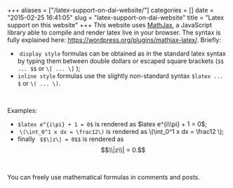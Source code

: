 +++
aliases = ["/latex-support-on-dai-website/"]
categories = []
date = "2015-02-25 16:41:05"
slug = "latex-support-on-dai-website"
title = "Latex support on this website"
+++
This website uses [MathJax](http://www.mathjax.org "MathJax"), a
JavaScript library able to compile and render latex live in your
browser. The syntax is fully explained here:
<https://wordpress.org/plugins/mathjax-latex/>. Briefly:

-    `display style` formulas can be obtained as in the standard latex
    syntax by typing them between double dollars or escaped square
    brackets (`$$ ... $$` or `\[ ... \]` );
-   `inline style` formulas use the slightly non-standard syntax
    `$latex ... $` or `\( ... \)`.

 

Examples:

-   `$latex e^{i\pi} + 1 = 0$` is rendered as $latex e^{i\\pi} + 1 = 0$;
-    `\(\int_0^1 x dx = \frac12\)` is rendered as \\(\\int\_0^1 x dx =
    \\frac12 \\);
-   finally ` $$\|z\| = 0$$` is rendered as  $$\\|z\\| = 0.$$

 

You can freely use mathematical formulas in comments and posts.
